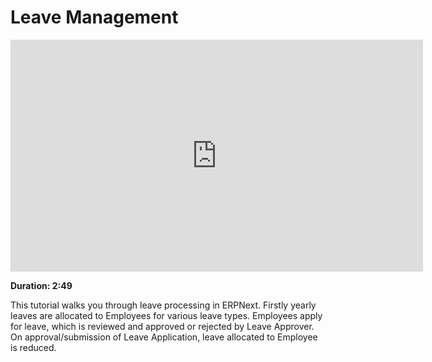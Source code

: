 # Leave Management

<iframe width="660" height="371" src="https://www.youtube.com/embed/fc0p_AXebc8" frameborder="0" allowfullscreen></iframe>

**Duration: 2:49**

This tutorial walks you through leave processing in ERPNext. Firstly yearly leaves are allocated to Employees for various leave types. Employees apply for leave, which is reviewed and approved or rejected by Leave Approver. On approval/submission of Leave Application, leave allocated to Employee is reduced.
